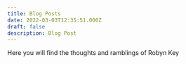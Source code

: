 ```yaml
---
title: Blog Posts
date: 2022-03-03T12:35:51.000Z
draft: false
description: Blog Post
---
```

Here you will find the thoughts and ramblings of Robyn Key
